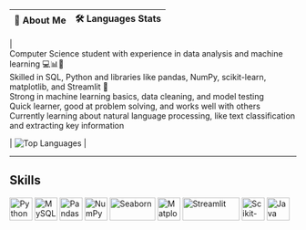 | 👋 About Me | 🛠️ Languages Stats |
| ----------- | ------------------ |
|  
Computer Science student with experience in data analysis and machine learning 💻📊🤖  
Skilled in SQL, Python and libraries like pandas, NumPy, scikit-learn, matplotlib, and Streamlit 🐍  
Strong in machine learning basics, data cleaning, and model testing  
Quick learner, good at problem solving, and works well with others  
Currently learning about natural language processing, like text classification and extracting key information  

| ![Top Languages](https://github-readme-stats.vercel.app/api/top-langs/?username=MariamGhanim&layout=compact) |

---

## Skills

<p align="left">
  <img src="https://cdn.jsdelivr.net/gh/devicons/devicon/icons/python/python-original.svg" width="40" height="40" alt="Python" />
  <img src="https://cdn.jsdelivr.net/gh/devicons/devicon/icons/mysql/mysql-original.svg" width="40" height="40" alt="MySQL" />
  <img src="https://cdn.jsdelivr.net/gh/devicons/devicon/icons/pandas/pandas-original.svg" width="40" height="40" alt="Pandas" />
  <img src="https://cdn.jsdelivr.net/gh/devicons/devicon/icons/numpy/numpy-original.svg" width="40" height="40" alt="NumPy" />
  <img src="https://seaborn.pydata.org/_static/logo-wide-lightbg.svg" width="80" height="40" alt="Seaborn" />
  <img src="https://matplotlib.org/_static/images/logo2.svg" width="40" height="40" alt="Matplotlib" />
  <img src="https://streamlit.io/images/brand/streamlit-logo-secondary-colormark-darktext.svg" width="100" height="40" alt="Streamlit" />
  <img src="https://upload.wikimedia.org/wikipedia/commons/0/05/Scikit_learn_logo_small.svg" width="40" height="40" alt="Scikit-learn" />
  <img src="https://cdn.jsdelivr.net/gh/devicons/devicon/icons/java/java-original.svg" width="40" height="40" alt="Java" />
</p>

